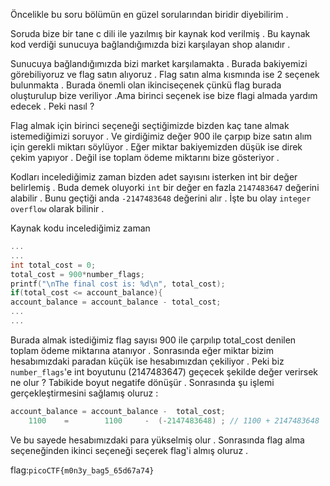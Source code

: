 Öncelikle bu soru bölümün en güzel sorularından biridir diyebilirim .

Soruda bize bir tane c dili ile yazılmış bir kaynak kod verilmiş . Bu kaynak kod verdiği sunucuya bağlandığımızda bizi karşılayan shop alanıdır .

Sunucuya bağlandığımızda bizi market karşılamakta . Burada bakiyemizi görebiliyoruz ve flag satın alıyoruz . Flag satın alma kısmında ise 2 seçenek bulunmakta . Burada önemli olan ikinciseçenek çünkü flag burada oluşturulup bize veriliyor .Ama birinci seçenek ise bize flagi almada yardım edecek . Peki nasıl ?

Flag almak için birinci seçeneği seçtiğimizde bizden kaç tane almak istemediğimizi soruyor . Ve girdiğimiz değer 900 ile çarpıp bize satın alım için gerekli
miktarı söylüyor . Eğer miktar bakiyemizden düşük ise direk çekim yapıyor . Değil ise toplam ödeme miktarını bize gösteriyor .

Kodları incelediğimiz zaman bizden adet sayısını isterken int bir değer belirlemiş . Buda demek oluyorki ```int``` bir değer en fazla ```2147483647``` değerini alabilir . Bunu geçtiği anda ```-2147483648``` değerini alır . İşte bu olay ```integer overflow``` olarak bilinir .

Kaynak kodu incelediğimiz zaman
```c
...
...
int total_cost = 0;
total_cost = 900*number_flags;
printf("\nThe final cost is: %d\n", total_cost);
if(total_cost <= account_balance){
account_balance = account_balance - total_cost;
...
...
```
Burada almak istediğimiz flag sayısı 900 ile çarpılıp total_cost denilen toplam ödeme miktarına atanıyor . Sonrasında eğer miktar bizim hesabımızdaki paradan küçük ise hesabımızdan çekiliyor . 
Peki biz ```number_flags```'e int boyutunu (2147483647) geçecek şekilde değer verirsek ne olur ? Tabikide boyut negatife dönüşür . Sonrasında şu işlemi gerçekleştirmesini sağlamış oluruz :
```c
account_balance = account_balance -  total_cost;
    1100	=        1100     -  (-2147483648) ; // 1100 + 2147483648
```
Ve bu sayede hesabımızdaki para yükselmiş olur . Sonrasında flag alma seçeneğinden ikinci seçeneği seçerek flag'i almış oluruz .

flag:```picoCTF{m0n3y_bag5_65d67a74}```
